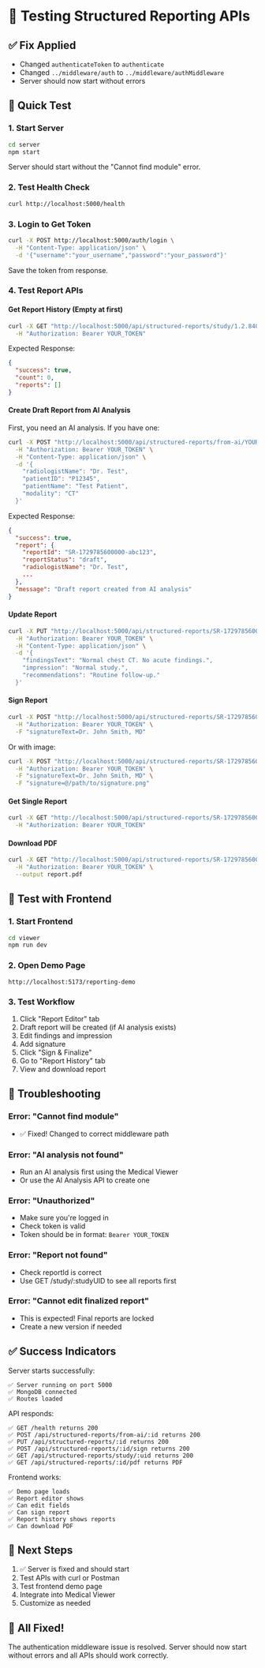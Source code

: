 # 🧪 Testing Structured Reporting APIs

## ✅ Fix Applied
- Changed `authenticateToken` to `authenticate`
- Changed `../middleware/auth` to `../middleware/authMiddleware`
- Server should now start without errors

## 🚀 Quick Test

### 1. Start Server
```bash
cd server
npm start
```

Server should start without the "Cannot find module" error.

### 2. Test Health Check
```bash
curl http://localhost:5000/health
```

### 3. Login to Get Token
```bash
curl -X POST http://localhost:5000/auth/login \
  -H "Content-Type: application/json" \
  -d '{"username":"your_username","password":"your_password"}'
```

Save the token from response.

### 4. Test Report APIs

#### Get Report History (Empty at first)
```bash
curl -X GET "http://localhost:5000/api/structured-reports/study/1.2.840.113619.2.55.3.2831164441.123.1234567890.1" \
  -H "Authorization: Bearer YOUR_TOKEN"
```

Expected Response:
```json
{
  "success": true,
  "count": 0,
  "reports": []
}
```

#### Create Draft Report from AI Analysis
First, you need an AI analysis. If you have one:
```bash
curl -X POST "http://localhost:5000/api/structured-reports/from-ai/YOUR_ANALYSIS_ID" \
  -H "Authorization: Bearer YOUR_TOKEN" \
  -H "Content-Type: application/json" \
  -d '{
    "radiologistName": "Dr. Test",
    "patientID": "P12345",
    "patientName": "Test Patient",
    "modality": "CT"
  }'
```

Expected Response:
```json
{
  "success": true,
  "report": {
    "reportId": "SR-1729785600000-abc123",
    "reportStatus": "draft",
    "radiologistName": "Dr. Test",
    ...
  },
  "message": "Draft report created from AI analysis"
}
```

#### Update Report
```bash
curl -X PUT "http://localhost:5000/api/structured-reports/SR-1729785600000-abc123" \
  -H "Authorization: Bearer YOUR_TOKEN" \
  -H "Content-Type: application/json" \
  -d '{
    "findingsText": "Normal chest CT. No acute findings.",
    "impression": "Normal study.",
    "recommendations": "Routine follow-up."
  }'
```

#### Sign Report
```bash
curl -X POST "http://localhost:5000/api/structured-reports/SR-1729785600000-abc123/sign" \
  -H "Authorization: Bearer YOUR_TOKEN" \
  -F "signatureText=Dr. John Smith, MD"
```

Or with image:
```bash
curl -X POST "http://localhost:5000/api/structured-reports/SR-1729785600000-abc123/sign" \
  -H "Authorization: Bearer YOUR_TOKEN" \
  -F "signatureText=Dr. John Smith, MD" \
  -F "signature=@/path/to/signature.png"
```

#### Get Single Report
```bash
curl -X GET "http://localhost:5000/api/structured-reports/SR-1729785600000-abc123" \
  -H "Authorization: Bearer YOUR_TOKEN"
```

#### Download PDF
```bash
curl -X GET "http://localhost:5000/api/structured-reports/SR-1729785600000-abc123/pdf" \
  -H "Authorization: Bearer YOUR_TOKEN" \
  --output report.pdf
```

## 🎨 Test with Frontend

### 1. Start Frontend
```bash
cd viewer
npm run dev
```

### 2. Open Demo Page
```
http://localhost:5173/reporting-demo
```

### 3. Test Workflow
1. Click "Report Editor" tab
2. Draft report will be created (if AI analysis exists)
3. Edit findings and impression
4. Add signature
5. Click "Sign & Finalize"
6. Go to "Report History" tab
7. View and download report

## 🐛 Troubleshooting

### Error: "Cannot find module"
- ✅ Fixed! Changed to correct middleware path

### Error: "AI analysis not found"
- Run an AI analysis first using the Medical Viewer
- Or use the AI Analysis API to create one

### Error: "Unauthorized"
- Make sure you're logged in
- Check token is valid
- Token should be in format: `Bearer YOUR_TOKEN`

### Error: "Report not found"
- Check reportId is correct
- Use GET /study/:studyUID to see all reports first

### Error: "Cannot edit finalized report"
- This is expected! Final reports are locked
- Create a new version if needed

## ✅ Success Indicators

Server starts successfully:
```
✅ Server running on port 5000
✅ MongoDB connected
✅ Routes loaded
```

API responds:
```
✅ GET /health returns 200
✅ POST /api/structured-reports/from-ai/:id returns 200
✅ PUT /api/structured-reports/:id returns 200
✅ POST /api/structured-reports/:id/sign returns 200
✅ GET /api/structured-reports/study/:uid returns 200
✅ GET /api/structured-reports/:id/pdf returns PDF
```

Frontend works:
```
✅ Demo page loads
✅ Report editor shows
✅ Can edit fields
✅ Can sign report
✅ Report history shows reports
✅ Can download PDF
```

## 📝 Next Steps

1. ✅ Server is fixed and should start
2. Test APIs with curl or Postman
3. Test frontend demo page
4. Integrate into Medical Viewer
5. Customize as needed

## 🎉 All Fixed!

The authentication middleware issue is resolved. Server should now start without errors and all APIs should work correctly.
